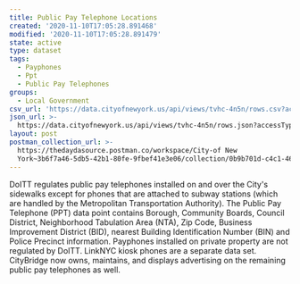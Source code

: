 ```yaml
---
title: Public Pay Telephone Locations
created: '2020-11-10T17:05:28.891468'
modified: '2020-11-10T17:05:28.891479'
state: active
type: dataset
tags:
  - Payphones
  - Ppt
  - Public Pay Telephones
groups:
  - Local Government
csv_url: 'https://data.cityofnewyork.us/api/views/tvhc-4n5n/rows.csv?accessType=DOWNLOAD'
json_url: >-
  https://data.cityofnewyork.us/api/views/tvhc-4n5n/rows.json?accessType=DOWNLOAD
layout: post
postman_collection_url: >-
  https://thedaydasource.postman.co/workspace/City-of New
  York~3b6f7a46-5db5-42b1-80fe-9fbef41e3e06/collection/0b9b701d-c4c1-46c8-8501-1ecff0827fc2
---
```

DoITT regulates public pay telephones installed on and over the City's sidewalks except for phones that are attached to subway stations (which are handled by the Metropolitan Transportation Authority). The Public Pay Telephone (PPT) data point contains Borough, Community Boards, Council District, Neighborhood Tabulation Area (NTA), Zip Code, Business Improvement District (BID), nearest Building Identification Number (BIN) and Police Precinct information. Payphones installed on private property are not regulated by DoITT.  LinkNYC kiosk phones are a separate data set. CityBridge now owns, maintains, and displays advertising on the remaining public pay telephones as well.
